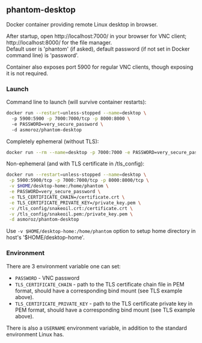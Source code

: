 ## phantom-desktop

Docker container providing remote Linux desktop in browser.

After startup, open http://localhost:7000/ in your browser for VNC client; http://localhost:8000/ for the file manager.\
Default user is 'phantom' (if asked), default password (if not set in Docker command line) is 'password'.

Container also exposes port 5900 for regular VNC clients, though exposing it is not required.

### Launch

Command line to launch (will survive container restarts):
```bash
docker run --restart=unless-stopped --name=desktop \ 
  -p 5900:5900 -p 7000:7000/tcp -p 8000:8000 \ 
  -e PASSWORD=very_secure_password \ 
  -d asmoroz/phantom-desktop
```

Completely ephemeral (without TLS):
``` bash
docker run --rm --name=desktop -p 7000:7000 -e PASSWORD=very_secure_password -d asmoroz/phantom-desktop
```

Non-ephemeral (and with TLS certificate in /tls_config):
``` bash
docker run --restart=unless-stopped --name=desktop \
 -p 5900:5900/tcp -p 7000:7000/tcp -p 8000:8000/tcp \
 -v $HOME/desktop-home:/home/phantom \
 -e PASSWORD=very_secure_password \
 -e TLS_CERTIFICATE_CHAIN=/certificate.crt \
 -e TLS_CERTIFICATE_PRIVATE_KEY=/private_key.pem \
 -v /tls_config/snakeoil.crt:/certificate.crt \
 -v /tls_config/snakeoil.pem:/private_key.pem \
 -d asmoroz/phantom-desktop
```

Use ``-v $HOME/desktop-home:/home/phantom`` option to setup home directory in host's '$HOME/desktop-home'.

### Environment

There are 3 environment variable one can set:
  - ``PASSWORD`` - VNC password
  - ``TLS_CERTIFICATE_CHAIN`` - path to the TLS certificate chain file in PEM format, should have a corresponding bind mount (see TLS example above). 
  - ``TLS_CERTIFICATE_PRIVATE_KEY`` - path to the TLS certificate private key in PEM format, should have a corresponding bind mount (see TLS example above). 

There is also a ``USERNAME`` environment variable, in addition to the standard environment Linux has.

